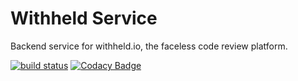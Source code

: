 # Withheld Service
Backend service for withheld.io, the faceless code review platform. 

[![build status](https://github.com/peavers/challenges-io-service/workflows/Main/badge.svg)](https://github.com/peavers/challenges-io-service/actions)
[![Codacy Badge](https://api.codacy.com/project/badge/Grade/d50adbeed8df4a939063cec02e0d795e)](https://www.codacy.com/manual/peavers/withheld-io-core?utm_source=github.com&amp;utm_medium=referral&amp;utm_content=peavers/withheld-io-core&amp;utm_campaign=Badge_Grade)